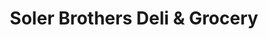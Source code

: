 ---
title: "Soler Brothers Deli & Grocery"
url: /new-york/soler-brothers-deli-und-grocery/
shop: Lebensmittel
---